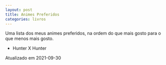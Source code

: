 ```yaml
---
layout: post
title: Animes Preferidos
categories: livros
---
```


Uma lista dos meus animes preferidos, na ordem do que mais gosto para o que menos mais gosto.

+ Hunter X Hunter

Atualizado em 2021-09-30
